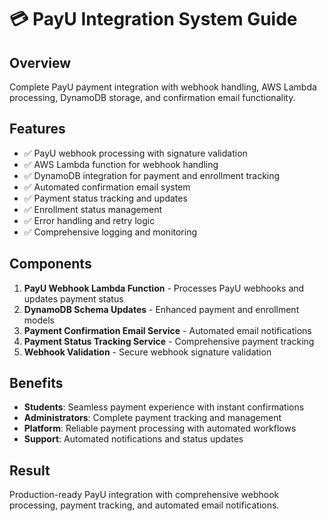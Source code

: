 # 💳 PayU Integration System Guide

## Overview
Complete PayU payment integration with webhook handling, AWS Lambda processing, DynamoDB storage, and confirmation email functionality.

## Features
- ✅ PayU webhook processing with signature validation
- ✅ AWS Lambda function for webhook handling
- ✅ DynamoDB integration for payment and enrollment tracking
- ✅ Automated confirmation email system
- ✅ Payment status tracking and updates
- ✅ Enrollment status management
- ✅ Error handling and retry logic
- ✅ Comprehensive logging and monitoring

## Components
1. **PayU Webhook Lambda Function** - Processes PayU webhooks and updates payment status
2. **DynamoDB Schema Updates** - Enhanced payment and enrollment models
3. **Payment Confirmation Email Service** - Automated email notifications
4. **Payment Status Tracking Service** - Comprehensive payment tracking
5. **Webhook Validation** - Secure webhook signature validation

## Benefits
- **Students**: Seamless payment experience with instant confirmations
- **Administrators**: Complete payment tracking and management
- **Platform**: Reliable payment processing with automated workflows
- **Support**: Automated notifications and status updates

## Result
Production-ready PayU integration with comprehensive webhook processing, payment tracking, and automated email notifications.
